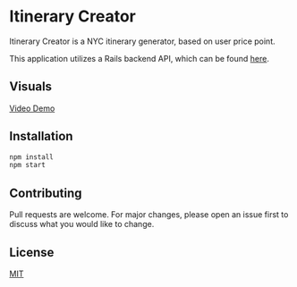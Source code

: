# Itinerary Creator

Itinerary Creator is a NYC itinerary generator, based on user price point.

This application utilizes a Rails backend API, which can be found [here](https://github.com/leannemcabey/itinerary_creator_backend).

## Visuals

[Video Demo](https://www.youtube.com/watch?v=RXFBBkyoxzs)

## Installation

```bash
npm install
npm start
```

## Contributing
Pull requests are welcome. For major changes, please open an issue first to discuss what you would like to change.

## License
[MIT](https://choosealicense.com/licenses/mit/)
